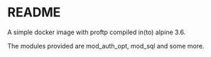 # README #
A simple docker image with proftp compiled in(to) alpine 3.6.

The modules provided are mod_auth_opt, mod_sql and some more.
